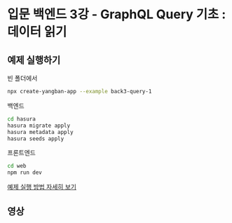# 입문 백엔드 3강 - GraphQL Query 기초 : 데이터 읽기

## 예제 실행하기

빈 폴더에서
```bash
npx create-yangban-app --example back3-query-1
```
백엔드
```bash
cd hasura
hasura migrate apply
hasura metadata apply
hasura seeds apply
```
프론트엔드
```bash
cd web
npm run dev
```
[예제 실행 방법 자세히 보기](https://github.com/YangbanCoding/yangban-beginner/blob/main/docs/back-practice.MD)

## 영상